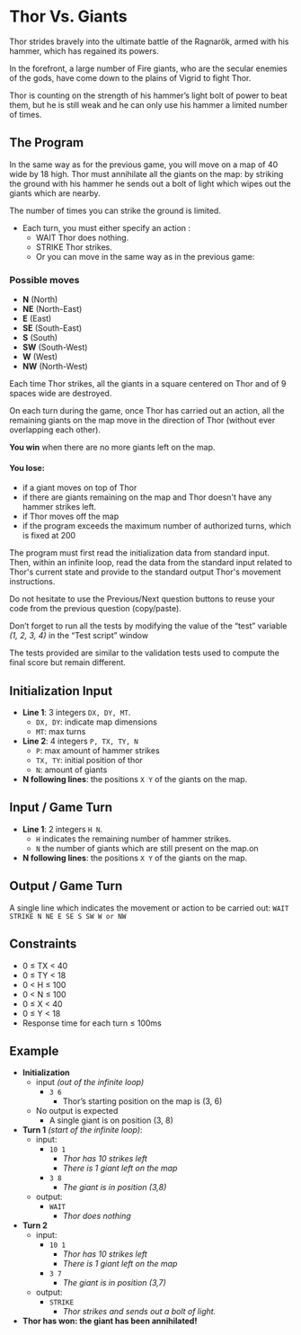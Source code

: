 # Thor Vs. Giants

Thor strides bravely into the ultimate battle of the Ragnarök, armed with his hammer, which has regained its powers.

In the forefront, a large number of Fire giants, who are the secular enemies of the gods, have come down to the plains of Vigrid to fight Thor.

Thor is counting on the strength of his hammer’s light bolt of power to beat them, but he is still weak and he can only use his hammer a limited number of times.

## The Program

In the same way as for the previous game, you will move on a map of 40 wide by 18 high. Thor must annihilate all the giants on the map: by striking the ground with his hammer he sends out a bolt of light which wipes out the giants which are nearby.

The number of times you can strike the ground is limited.

* Each turn, you must either specify an action :
    * WAIT Thor does nothing.
    * STRIKE Thor strikes.
    * Or you can move in the same way as in the previous game:

### Possible moves

* **N** (North)
* **NE** (North-East)
* **E** (East)
* **SE** (South-East)
* **S** (South)
* **SW** (South-West)
* **W** (West)
* **NW** (North-West)

Each time Thor strikes, all the giants in a square centered on Thor and of 9 spaces wide are destroyed.

On each turn during the game, once Thor has carried out an action, all the remaining giants on the map move in the direction of Thor (without ever overlapping each other).

**You win** when there are no more giants left on the map.

#### You lose:
* if a giant moves on top of Thor
* if there are giants remaining on the map and Thor doesn't have any hammer strikes left.
* if Thor moves off the map
* if the program exceeds the maximum number of authorized turns, which is fixed at 200

The program must first read the initialization data from standard input. Then, within an infinite loop, read the data from the standard input related to Thor's current state and provide to the standard output Thor's movement instructions.

Do not hesitate to use the Previous/Next question buttons to reuse your code from the previous question (copy/paste).

Don’t forget to run all the tests by modifying the value of the “test” variable _(1, 2, 3, 4)_ in the “Test script” window

The tests provided are similar to the validation tests used to compute the final score but remain different.

## Initialization Input

* **Line 1**: 3 integers ``DX, DY, MT``.
   * ``DX, DY``: indicate map dimensions
   * ``MT``: max turns
* **Line 2**: 4 integers ``P, TX, TY, N``
   * ``P``: max amount of hammer strikes
   * ``TX, TY``: initial position of thor
   * ``N``: amount of giants
* **N following lines**: the positions ``X Y`` of the giants on the map.

## Input / Game Turn

* **Line 1**: 2 integers ``H N``.
    * ``H`` indicates the remaining number of hammer strikes.
    * ``N`` the number of giants which are still present on the map.on
* **N following lines**: the positions ``X Y`` of the giants on the map.

## Output / Game Turn

A single line which indicates the movement or action to be carried out: ``WAIT STRIKE N NE E SE S SW W or NW``
 
## Constraints

* 0 ≤ TX < 40
* 0 ≤ TY < 18
* 0 < H ≤ 100
* 0 < N ≤ 100
* 0 ≤ X < 40
* 0 ≤ Y < 18
* Response time for each turn ≤ 100ms

## Example

* **Initialization**
    * input _(out of the infinite loop)_
        * ``3 6``
            * Thor’s starting position on the map is (3, 6)
    * No output is expected
        * A single giant is on position (3, 8)
* **Turn 1** _(start of the infinite loop)_:
    * input:
        * ``10 1``
            * _Thor has 10 strikes left_
            * _There is 1 giant left on the map_
        * ``3 8``
            * _The giant is in position (3,8)_
    * output:
        * ``WAIT``
            * _Thor does nothing_
* **Turn 2**
    * input:
        * ``10 1``
            * _Thor has 10 strikes left_
            * _There is 1 giant left on the map_
        * ``3 7``
            * _The giant is in position (3,7)_
    * output:
        * ``STRIKE``
            * _Thor strikes and sends out a bolt of light._
* **Thor has won: the giant has been annihilated!**
